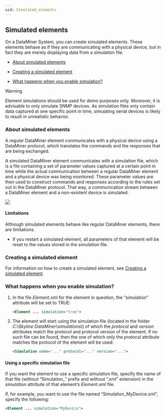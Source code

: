 ```yaml
---
uid: Simulated_elements
---
```


## Simulated elements

On a DataMiner System, you can create simulated elements. These elements behave as if they are communicating with a physical device, but in fact they are merely displaying data from a simulation file.

- [About simulated elements](#about-simulated-elements)

- [Creating a simulated element](#creating-a-simulated-element)

- [What happens when you enable simulation?](#what-happens-when-you-enable-simulation)

> [!WARNING]
> Element simulations should be used for demo purposes only. Moreover, it is advisable to only simulate SNMP devices. As simulation files only contain data captured at one specific point in time, simulating serial devices is likely to result in unrealistic behavior.

### About simulated elements

A regular DataMiner element communicates with a physical device using a DataMiner protocol, which translates the commands and the responses that are being exchanged.

A simulated DataMiner element communicates with a simulation file, which is a file containing a set of parameter values captured at a certain point in time while the actual communication between a regular DataMiner element and a physical device was being monitored. These parameter values are then used to construct commands and responses according to the rules set out in the DataMiner protocol. That way, a communication stream between a DataMiner element and a non-existent device is simulated.

![](~/user-guide/images/SimulatedElements.jpg)



#### Limitations

Although simulated elements behave like regular DataMiner elements, there are limitations.

- If you restart a simulated element, all parameters of that element will be reset to the values stored in the simulation file.

### Creating a simulated element

For information on how to create a simulated element, see [Creating a simulated element](xref:Creating_a_simulated_element).

### What happens when you enable simulation?

1. In the file *Element.xml* for the element in question, the “simulation” attribute will be set to TRUE:

    ```xml
    <Element ... simulation="true">
    ```

2. The element will start using the simulation file (located in the folder *C:\\Skyline DataMiner\\simulations\\*) of which the *protocol* and *version* attributes match the protocol and protocol version of the element. If no such file can be found, then the one of which only the *protocol* attribute matches the protocol of the element will be used:

    ```xml
    <Simulation name="..." protocol="..." version="...">
    ```

#### Using a specific simulation file

If you want the element to use a specific simulation file, specify the name of that file (without “Simulation\_” prefix and without ”.xml” extension) in the *simulation* attribute of that element’s *Element.xml* file.

If, for example, you want to use the file named “Simulation_MyDevice.xml”, specify the following:

```xml
<Element ... simulation="MyDevice">
```
